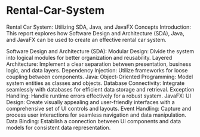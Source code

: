 # Rental-Car-System
Rental Car System: Utilizing SDA, Java, and JavaFX Concepts
Introduction:
This report explores how Software Design and Architecture (SDA), Java, and JavaFX can be used to create an effective rental car system.

Software Design and Architecture (SDA):
Modular Design: Divide the system into logical modules for better organization and reusability.
Layered Architecture: Implement a clear separation between presentation, business logic, and data layers.
Dependency Injection: Utilize frameworks for loose coupling between components.
Java:
Object-Oriented Programming: Model system entities as classes and objects.
Database Connectivity: Integrate seamlessly with databases for efficient data storage and retrieval.
Exception Handling: Handle runtime errors effectively for a robust system.
JavaFX:
UI Design: Create visually appealing and user-friendly interfaces with a comprehensive set of UI controls and layouts.
Event Handling: Capture and process user interactions for seamless navigation and data manipulation.
Data Binding: Establish a connection between UI components and data models for consistent data representation.
